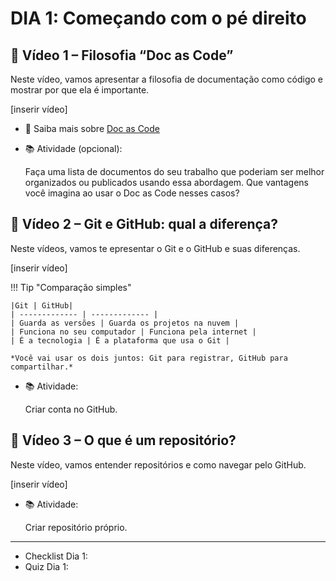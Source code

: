 # DIA 1: Começando com o pé direito

## 🎥 Vídeo 1 – Filosofia “Doc as Code”

Neste vídeo, vamos apresentar a filosofia de documentação como código e mostrar por que ela é importante.

[inserir vídeo]

- :link: Saiba mais sobre [Doc as Code](https://www.writethedocs.org/guide/docs-as-code/)
- 📚 Atividade (opcional):

    Faça uma lista de documentos do seu trabalho que poderiam ser melhor organizados ou publicados usando essa abordagem. Que vantagens você imagina ao usar o Doc as Code nesses casos?

## 🎥 Vídeo 2 – Git e GitHub: qual a diferença?

Neste vídeos, vamos te epresentar o Git e o GitHub e suas diferenças.

[inserir vídeo]

!!! Tip "Comparação simples"

    |Git | GitHub|
    | ------------- | ------------- |
    | Guarda as versões | Guarda os projetos na nuvem |
    | Funciona no seu computador | Funciona pela internet |
    | É a tecnologia | É a plataforma que usa o Git |

    *Você vai usar os dois juntos: Git para registrar, GitHub para compartilhar.*


- 📚 Atividade: 
    
    Criar conta no GitHub.

## 🎥 Vídeo 3 – O que é um repositório?

Neste vídeo, vamos entender repositórios e como navegar pelo GitHub.

[inserir vídeo]

- 📚 Atividade:
    
    Criar repositório próprio.

__________
 - Checklist Dia 1:
 - Quiz Dia 1: